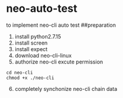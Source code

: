 # neo-auto-test
to implement neo-cli auto test
##preparation
1. install python2.7.15
2. install screen
3. install expect
4. download neo-cli-linux
5. authorize neo-cli excute permission
```
cd neo-cli
chmod +x ./neo-cli
```
6. completely synchonize neo-cli chain data
